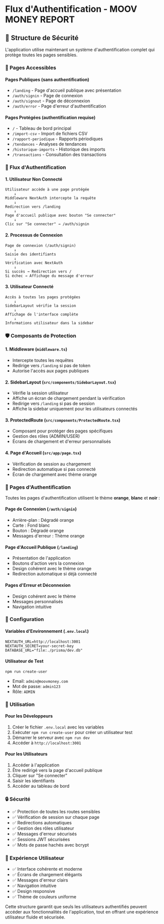 # Flux d'Authentification - MOOV MONEY REPORT

## 🔐 Structure de Sécurité

L'application utilise maintenant un système d'authentification complet qui protège toutes les pages sensibles.

### 📱 Pages Accessibles

#### **Pages Publiques** (sans authentification)
- `/landing` - Page d'accueil publique avec présentation
- `/auth/signin` - Page de connexion
- `/auth/signout` - Page de déconnexion
- `/auth/error` - Page d'erreur d'authentification

#### **Pages Protégées** (authentification requise)
- `/` - Tableau de bord principal
- `/import-csv` - Import de fichiers CSV
- `/rapport-periodique` - Rapports périodiques
- `/tendances` - Analyses de tendances
- `/historique-imports` - Historique des imports
- `/transactions` - Consultation des transactions

### 🔄 Flux d'Authentification

#### **1. Utilisateur Non Connecté**
```
Utilisateur accède à une page protégée
    ↓
Middleware NextAuth intercepte la requête
    ↓
Redirection vers /landing
    ↓
Page d'accueil publique avec bouton "Se connecter"
    ↓
Clic sur "Se connecter" → /auth/signin
```

#### **2. Processus de Connexion**
```
Page de connexion (/auth/signin)
    ↓
Saisie des identifiants
    ↓
Vérification avec NextAuth
    ↓
Si succès → Redirection vers /
Si échec → Affichage du message d'erreur
```

#### **3. Utilisateur Connecté**
```
Accès à toutes les pages protégées
    ↓
SidebarLayout vérifie la session
    ↓
Affichage de l'interface complète
    ↓
Informations utilisateur dans la sidebar
```

### 🛡️ Composants de Protection

#### **1. Middleware (`middleware.ts`)**
- Intercepte toutes les requêtes
- Redirige vers `/landing` si pas de token
- Autorise l'accès aux pages publiques

#### **2. SidebarLayout (`src/components/SidebarLayout.tsx`)**
- Vérifie la session utilisateur
- Affiche un écran de chargement pendant la vérification
- Redirige vers `/landing` si pas de session
- Affiche la sidebar uniquement pour les utilisateurs connectés

#### **3. ProtectedRoute (`src/components/ProtectedRoute.tsx`)**
- Composant pour protéger des pages spécifiques
- Gestion des rôles (ADMIN/USER)
- Écrans de chargement et d'erreur personnalisés

#### **4. Page d'Accueil (`src/app/page.tsx`)**
- Vérification de session au chargement
- Redirection automatique si pas connecté
- Écran de chargement avec thème orange

### 🎨 Pages d'Authentification

Toutes les pages d'authentification utilisent le thème **orange**, **blanc** et **noir** :

#### **Page de Connexion** (`/auth/signin`)
- Arrière-plan : Dégradé orange
- Carte : Fond blanc
- Bouton : Dégradé orange
- Messages d'erreur : Thème orange

#### **Page d'Accueil Publique** (`/landing`)
- Présentation de l'application
- Boutons d'action vers la connexion
- Design cohérent avec le thème orange
- Redirection automatique si déjà connecté

#### **Pages d'Erreur et Déconnexion**
- Design cohérent avec le thème
- Messages personnalisés
- Navigation intuitive

### 🔧 Configuration

#### **Variables d'Environnement** (`.env.local`)
```env
NEXTAUTH_URL=http://localhost:3001
NEXTAUTH_SECRET=your-secret-key
DATABASE_URL="file:./prisma/dev.db"
```

#### **Utilisateur de Test**
```bash
npm run create-user
```
- Email: `admin@moovmoney.com`
- Mot de passe: `admin123`
- Rôle: `ADMIN`

### 🚀 Utilisation

#### **Pour les Développeurs**
1. Créer le fichier `.env.local` avec les variables
2. Exécuter `npm run create-user` pour créer un utilisateur test
3. Démarrer le serveur avec `npm run dev`
4. Accéder à `http://localhost:3001`

#### **Pour les Utilisateurs**
1. Accéder à l'application
2. Être redirigé vers la page d'accueil publique
3. Cliquer sur "Se connecter"
4. Saisir les identifiants
5. Accéder au tableau de bord

### 🔒 Sécurité

- ✅ Protection de toutes les routes sensibles
- ✅ Vérification de session sur chaque page
- ✅ Redirections automatiques
- ✅ Gestion des rôles utilisateur
- ✅ Messages d'erreur sécurisés
- ✅ Sessions JWT sécurisées
- ✅ Mots de passe hachés avec bcrypt

### 📱 Expérience Utilisateur

- ✅ Interface cohérente et moderne
- ✅ Écrans de chargement élégants
- ✅ Messages d'erreur clairs
- ✅ Navigation intuitive
- ✅ Design responsive
- ✅ Thème de couleurs uniforme

Cette structure garantit que seuls les utilisateurs authentifiés peuvent accéder aux fonctionnalités de l'application, tout en offrant une expérience utilisateur fluide et sécurisée.
